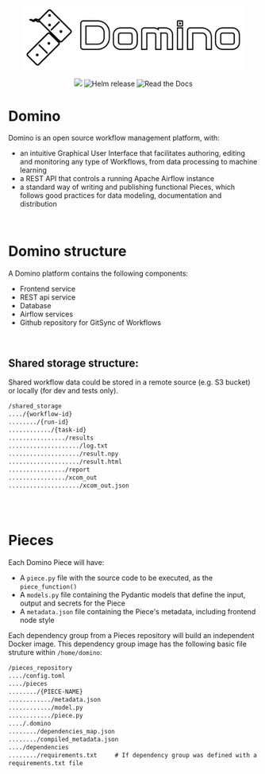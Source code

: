 

<p align="center">
  <img src="./media/logo.png" width="450" title="Domino">
</p>
<p align="center">
  <img src="https://img.shields.io/pypi/v/domino-py?color=%231BA331&label=PyPI&logo=python&logoColor=%23F7F991%20">
  <img alt="Helm release" src="https://img.shields.io/github/v/release/Tauffer-Consulting/domino?label=Helm&logo=Helm&logoColor=white">
  <img alt="Read the Docs" src="https://img.shields.io/readthedocs/domino-py?label=Docs&logo=Read%20the%20Docs&logoColor=white">
</p>


# Domino
Domino is an open source workflow management platform, with:

- an intuitive Graphical User Interface that facilitates authoring, editing and monitoring any type of Workflows, from data processing to machine learning
- a REST API that controls a running Apache Airflow instance
- a standard way of writing and publishing functional Pieces, which follows good practices for data modeling, documentation and distribution

<br>

# Domino structure

A Domino platform contains the following components:
- Frontend service
- REST api service
- Database
- Airflow services
- Github repository for GitSync of Workflows

<br>


## Shared storage structure:
Shared workflow data could be stored in a remote source (e.g. S3 bucket) or locally (for dev and tests only).

```
/shared_storage
..../{workflow-id}
......../{run-id}
............/{task-id}
................/results
..................../log.txt
..................../result.npy
..................../result.html
................/report
................/xcom_out
..................../xcom_out.json


```

<br>

# Pieces
Each Domino Piece will have:
- A `piece.py` file with the source code to be executed, as the `piece_function()`
- A `models.py` file containing the Pydantic models that define the input, output and secrets for the Piece
- A `metadata.json` file containing the Piece's metadata, including frontend node style

Each dependency group from a Pieces repository will build an independent Docker image. This dependency group image has the following basic file struture within `/home/domino`:
```
/pieces_repository
..../config.toml
..../pieces
......../{PIECE-NAME}
............/metadata.json    
............/model.py         
............/piece.py         
..../.domino
......../dependencies_map.json
......../compiled_metadata.json
..../dependencies
......../requirements.txt     # If dependency group was defined with a requirements.txt file
```